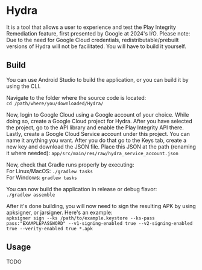 # Hydra

It is a tool that allows a user to experience and test the Play Integrity Remediation feature, first presented by Google at 2024's I/O.
Please note: Due to the need for Google Cloud credentials, redistributable/prebuilt versions of Hydra will not be facilitated. You will have to build it yourself. 

## Build

You can use Android Studio to build the application, or you can build it by using the CLI.  

Navigate to the folder where the source code is located:  
```cd /path/where/you/downloaded/Hydra/```  

Now, login to Google Cloud using a Google account of your choice. While doing so, create a Google Cloud project for Hydra.
After you have selected the project, go to the API library and enable the Play Integrity API there.
Lastly, create a Google Cloud Service account under this project. You can name it anything you want. 
After you do that go to the Keys tab, create a new key and download the JSON file.
Place this JSON at the path (renaming it where needed): `app/src/main/res/raw/hydra_service_account.json`

Now, check that Gradle runs properly by executing:  
For Linux/MacOS: `./gradlew tasks`  
For Windows: `gradlew tasks`  

You can now build the application in release or debug flavor:   
`./gradlew assemble`  

After it's done building, you will now need to sign the resulting APK by using apksigner, or jarsigner. Here's an example:  
```apksigner sign --ks /path/to/example.keystore --ks-pass pass:"EXAMPLEPASSWORD" --v1-signing-enabled true --v2-signing-enabled true --verity-enabled true *.apk```

## Usage
TODO

